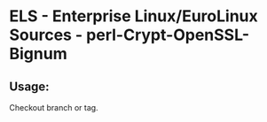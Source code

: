 # ELS - Enterprise Linux/EuroLinux Sources - perl-Crypt-OpenSSL-Bignum 
## Usage:
  Checkout branch or tag.
